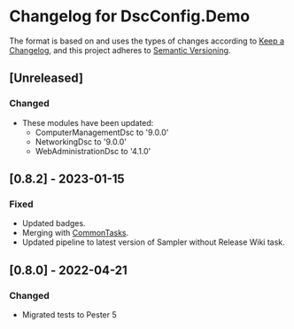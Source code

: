 # Changelog for DscConfig.Demo

The format is based on and uses the types of changes according to [Keep a Changelog](https://keepachangelog.com/en/1.0.0/),
and this project adheres to [Semantic Versioning](https://semver.org/spec/v2.0.0.html).

## [Unreleased]

### Changed

- These modules have been updated:
  - ComputerManagementDsc to '9.0.0'
  - NetworkingDsc to '9.0.0'
  - WebAdministrationDsc to '4.1.0'

## [0.8.2] - 2023-01-15

### Fixed

- Updated badges.
- Merging with [CommonTasks](https://github.com/dsccommunity/CommonTasks).
- Updated pipeline to latest version of Sampler without Release Wiki task.

## [0.8.0] - 2022-04-21

### Changed

- Migrated tests to Pester 5
